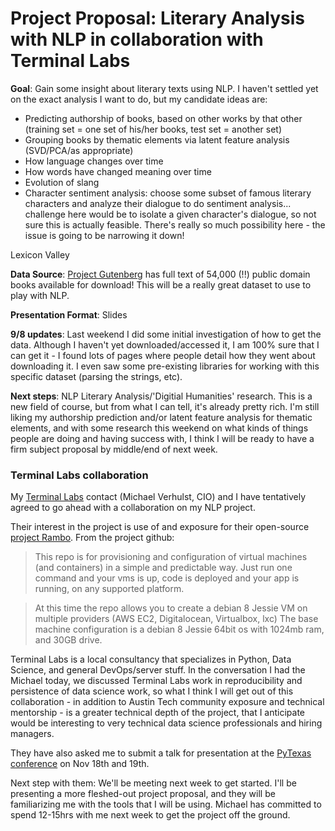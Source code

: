 
# Project Proposal: Literary Analysis with NLP in collaboration with Terminal Labs

__Goal__: Gain some insight about literary texts using NLP.  I haven't settled yet on the exact analysis I want to do, but my candidate ideas are:
* Predicting authorship of books, based on other works by that other (training set = one set of his/her
  books, test set = another set)
* Grouping books by thematic elements via latent feature analysis (SVD/PCA/as appropriate)
* How language changes over time
* How words have changed meaning over time
* Evolution of slang
* Character sentiment analysis: choose some subset of famous literary characters and analyze their dialogue
  to do sentiment analysis... challenge here would be to isolate a given character's dialogue, so not sure
  this is actually feasible.
There's really so much possibility here - the issue is going to be narrowing it down!

Lexicon Valley

__Data Source__: [Project Gutenberg](http://www.gutenberg.org/wiki/Gutenberg:Information_About_Robot_Access_to_our_Pages) has full text of 54,000 (!!) public domain books available for download!  This will be a really great dataset to use to play with NLP.

__Presentation Format__: Slides

__9/8 updates__: Last weekend I did some initial investigation of how to get the data.  Although I haven't yet downloaded/accessed it, I am 100% sure that I can get it - I found lots of pages where people detail how they went about downloading it.  I even saw some pre-existing libraries for working with this specific dataset (parsing the strings, etc).

__Next steps__: NLP Literary Analysis/'Digitial Humanities' research.  This is a new field of course, but from what I can tell, it's already pretty rich.  I'm still liking my authorship prediction and/or latent feature analysis for thematic elements, and with some research this weekend on what kinds of things people are doing and having success with, I think I will be ready to have a firm subject proposal by middle/end of next week.


### Terminal Labs collaboration

My [Terminal Labs](https://terminallabs.com/) contact (Michael Verhulst, CIO) and I have tentatively agreed to go ahead with a collaboration on my NLP project.  

Their interest in the project is use of and exposure for their open-source [project Rambo](https://github.com/terminal-labs/rambo).  From the project github:

>This repo is for provisioning and configuration of virtual machines (and containers) in a simple and predictable way. Just run one command and your vms is up, code is deployed and your app is running, on any supported platform.

>At this time the repo allows you to create a debian 8 Jessie VM on multiple providers (AWS EC2, Digitalocean, Virtualbox, lxc) The base machine configuration is a debian 8 Jessie 64bit os with 1024mb ram, and 30GB drive.

Terminal Labs is a local consultancy that specializes in Python, Data Science, and general DevOps/server stuff.  In the conversation I had the Michael today, we discussed Terminal Labs work in reproducibility and persistence of data science work, so what I think I will get out of this collaboration - in addition to Austin Tech community exposure and technical mentorship - is a greater technical depth of the project, that I anticipate would be interesting to very technical data science professionals and hiring managers.

They have also asked me to submit a talk for presentation at the [PyTexas conference](https://www.pytexas.org/2017/) on Nov 18th and 19th.

Next step with them: We'll be meeting next week to get started.  I'll be presenting a more fleshed-out project proposal, and they will be familiarizing me with the tools that I will be using.  Michael has committed to spend 12-15hrs with me next week to get the project off the ground.
